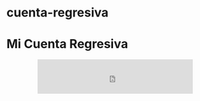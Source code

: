 # cuenta-regresiva

  <h1>Mi Cuenta Regresiva</h1>
   <iframe id="online-alarm-kur-iframe" src="https://embed-countdown.onlinealarmkur.com/es/#2024-12-12T21:00:00@" width="360" height="80" style="display: block; margin: 0px auto; border: 0px;"></iframe>
   
